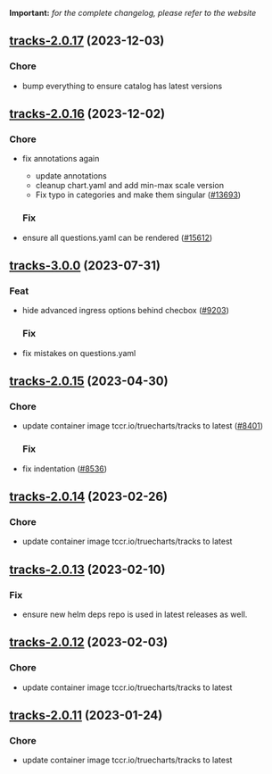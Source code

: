 **Important:**
*for the complete changelog, please refer to the website*




## [tracks-2.0.17](https://github.com/truecharts/charts/compare/tracks-2.0.16...tracks-2.0.17) (2023-12-03)

### Chore

- bump everything to ensure catalog has latest versions
  
  


## [tracks-2.0.16](https://github.com/truecharts/charts/compare/tracks-3.0.0...tracks-2.0.16) (2023-12-02)

### Chore

- fix annotations again
  - update annotations
  - cleanup chart.yaml and add min-max scale version
  - Fix typo in categories and make them singular ([#13693](https://github.com/truecharts/charts/issues/13693))
  
  ### Fix

- ensure all questions.yaml can be rendered ([#15612](https://github.com/truecharts/charts/issues/15612))
  
  











## [tracks-3.0.0](https://github.com/truecharts/charts/compare/tracks-2.0.15...tracks-3.0.0) (2023-07-31)

### Feat

- hide advanced ingress options behind checbox ([#9203](https://github.com/truecharts/charts/issues/9203))
  
  ### Fix

- fix mistakes on questions.yaml
  
  


## [tracks-2.0.15](https://github.com/truecharts/charts/compare/tracks-2.0.14...tracks-2.0.15) (2023-04-30)

### Chore

- update container image tccr.io/truecharts/tracks to latest ([#8401](https://github.com/truecharts/charts/issues/8401))
  
  ### Fix

- fix indentation ([#8536](https://github.com/truecharts/charts/issues/8536))
  
  


## [tracks-2.0.14](https://github.com/truecharts/charts/compare/tracks-2.0.13...tracks-2.0.14) (2023-02-26)

### Chore

- update container image tccr.io/truecharts/tracks to latest
  
  


## [tracks-2.0.13](https://github.com/truecharts/charts/compare/tracks-2.0.12...tracks-2.0.13) (2023-02-10)

### Fix

- ensure new helm deps repo is used in latest releases as well.
  
  


## [tracks-2.0.12](https://github.com/truecharts/charts/compare/owntracks-0.0.6...tracks-2.0.12) (2023-02-03)

### Chore

- update container image tccr.io/truecharts/tracks to latest
  
  


## [tracks-2.0.11](https://github.com/truecharts/charts/compare/tracks-2.0.10...tracks-2.0.11) (2023-01-24)

### Chore

- update container image tccr.io/truecharts/tracks to latest
  
